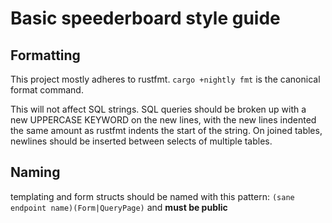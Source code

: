 # Basic speederboard style guide

## Formatting

This project mostly adheres to rustfmt. `cargo +nightly fmt` is the canonical format command.

This will not affect SQL strings. SQL queries should be broken up with a new UPPERCASE
KEYWORD on the new lines, with the new lines indented the same amount as rustfmt indents
the start of the string. On joined tables, newlines should be inserted between selects of
multiple tables.

## Naming

templating and form structs should be named with this pattern:
`(sane endpoint name)(Form|QueryPage)` and **must be public**

